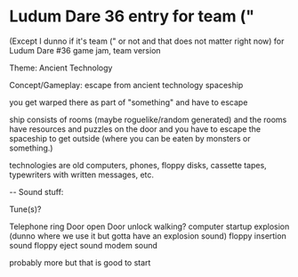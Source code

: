 # Ludum Dare 36 entry for team ("

(Except I dunno if it's team (" or not and that does not matter right now)
for Ludum Dare #36 game jam, team version

Theme: Ancient Technology

Concept/Gameplay:  escape from ancient technology spaceship

you get warped there as part of "something" and have to escape

ship consists of rooms (maybe roguelike/random generated) and the rooms have
resources and puzzles on the door and you have to escape the spaceship to get
outside (where you can be eaten by monsters or something.)

technologies are old computers, phones, floppy disks, cassette tapes,
typewriters with written messages, etc.

--
Sound stuff:

Tune(s)?

Telephone ring
Door open
Door unlock
walking?
computer startup
explosion (dunno where we use it but gotta have an explosion sound)
floppy insertion sound
floppy eject sound
modem sound

probably more but that is good to start
